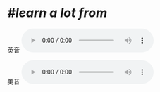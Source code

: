 # ***\#learn a lot from*** 
英音
<audio src="./media/learn a lot from1_AAC.aac" controls="controls"></audio>

美音
<audio src="./media/learn a lot from2_AAC.aac" controls="controls"></audio>



  

